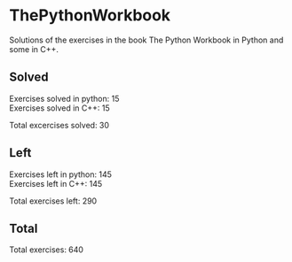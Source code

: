 # ThePythonWorkbook
Solutions of the exercises in the book The Python Workbook in Python and some in C++.

## Solved
Exercises solved in python: 15  
Exercises solved in C++: 15  

Total excercises solved: 30  

## Left
Exercises left in python: 145  
Exercises left in C++: 145 

Total exercises left: 290  

## Total
Total exercises: 640


